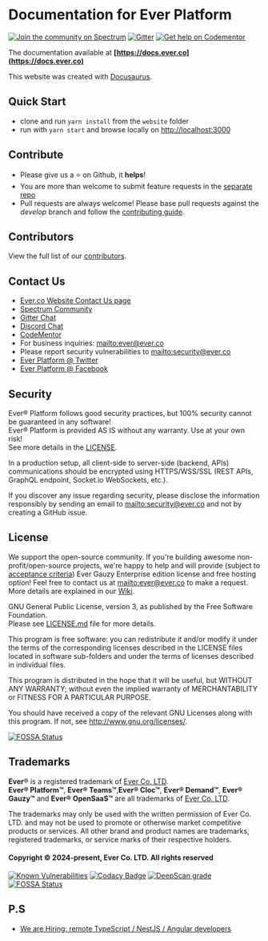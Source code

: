 # Documentation for Ever Platform

[![Join the community on Spectrum](https://withspectrum.github.io/badge/badge.svg)](https://spectrum.chat/ever)
[![Gitter](https://badges.gitter.im/JoinChat.svg)](https://gitter.im/ever-co/ever?utm_source=badge&utm_medium=badge&utm_campaign=pr-badge&utm_content=badge)
[![Get help on Codementor](https://cdn.codementor.io/badges/get_help_github.svg)](https://www.codementor.io/evereq?utm_source=github&utm_medium=button&utm_term=evereq&utm_campaign=github)

The documentation available at **[https://docs.ever.co](https://docs.ever.co)**

This website was created with [Docusaurus](https://docusaurus.io).

## Quick Start

- clone and run `yarn install` from the `website` folder
- run with `yarn start` and browse locally on <http://localhost:3000>

## Contribute

- Please give us a :star: on Github, it **helps**!
- You are more than welcome to submit feature requests in the [separate repo](https://github.com/ever-co/feature-requests/issues)
- Pull requests are always welcome! Please base pull requests against the _develop_ branch and follow the [contributing guide](.github/CONTRIBUTING.md).

## Contributors

View the full list of our [contributors](https://github.com/ever-co/ever-docs/graphs/contributors).

## Contact Us

-   [Ever.co Website Contact Us page](https://ever.co/contacts)
-   [Spectrum Community](https://spectrum.chat/ever)
-   [Gitter Chat](https://gitter.im/ever-co/ever)
-   [Discord Chat](https://discord.gg/msqRJ4w)
-   [CodeMentor](https://www.codementor.io/evereq)
-   For business inquiries: <mailto:ever@ever.co>
-   Please report security vulnerabilities to <mailto:security@ever.co>
-   [Ever Platform @ Twitter](https://twitter.com/everplatform)
-   [Ever Platform @ Facebook](https://www.facebook.com/everplatform)

## Security

Ever® Platform follows good security practices, but 100% security cannot be guaranteed in any software!  
Ever® Platform is provided AS IS without any warranty. Use at your own risk!  
See more details in the [LICENSE](LICENSE.md).

In a production setup, all client-side to server-side (backend, APIs) communications should be encrypted using HTTPS/WSS/SSL (REST APIs, GraphQL endpoint, Socket.io WebSockets, etc.).

If you discover any issue regarding security, please disclose the information responsibly by sending an email to <mailto:security@ever.co> and not by creating a GitHub issue.

## License

We support the open-source community. If you're building awesome non-profit/open-source projects, we're happy to help and will provide (subject to [acceptance criteria](https://github.com/ever-co/ever-gauzy/wiki/Free-license-and-hosting-for-Non-profit-and-Open-Source-projects)) Ever Gauzy Enterprise edition license and free hosting option! Feel free to contact us at <mailto:ever@ever.co> to make a request. More details are explained in our [Wiki](https://github.com/ever-co/ever-gauzy/wiki/Free-license-and-hosting-for-Non-profit-and-Open-Source-projects).

GNU General Public License, version 3, as published by the Free Software Foundation.  
Please see [LICENSE.md](LICENSE.md) file for more details.

This program is free software: you can redistribute it and/or modify it under the terms of the corresponding licenses described in the LICENSE files located in software sub-folders and under the terms of licenses described in individual files.

This program is distributed in the hope that it will be useful, but WITHOUT ANY WARRANTY; without even the implied warranty of MERCHANTABILITY or FITNESS FOR A PARTICULAR PURPOSE.

You should have received a copy of the relevant GNU Licenses along with this program. If not, see <http://www.gnu.org/licenses/>.

[![FOSSA Status](https://app.fossa.io/api/projects/git%2Bgithub.com%2Fever-co%2Fever-docs.svg?type=large)](https://app.fossa.io/projects/git%2Bgithub.com%2Fever-co%2Fever-docs?ref=badge_large)

## Trademarks

**Ever**® is a registered trademark of [Ever Co. LTD](https://ever.co).  
**Ever® Platform™**, **Ever® Teams™**,**Ever® Cloc™**, **Ever® Demand™**, **Ever® Gauzy™** and **Ever® OpenSaaS™** are all trademarks of [Ever Co. LTD](https://ever.co).

The trademarks may only be used with the written permission of Ever Co. LTD. and may not be used to promote or otherwise market competitive products or services. All other brand and product names are trademarks, registered trademarks, or service marks of their respective holders.

#### Copyright © 2024-present, Ever Co. LTD. All rights reserved

[![Known Vulnerabilities](https://snyk.io/test/github/ever-co/ever-docs/badge.svg?targetFile=website%2Fpackage.json)](https://snyk.io/test/github/ever-co/ever-docs?targetFile=website%2Fpackage.json)
[![Codacy Badge](https://app.codacy.com/project/badge/Grade/16495a65fe7140f8aea7e5227ea13150)](https://app.codacy.com/gh/ever-co/ever-docs/dashboard?utm_source=gh&utm_medium=referral&utm_content=&utm_campaign=Badge_grade)
[![DeepScan grade](https://deepscan.io/api/teams/3293/projects/25856/branches/814580/badge/grade.svg)](https://deepscan.io/dashboard#view=project&tid=3293&pid=25856&bid=814580)
[![FOSSA Status](https://app.fossa.io/api/projects/git%2Bgithub.com%2Fever-co%2Fever-docs.svg?type=shield)](https://app.fossa.io/projects/git%2Bgithub.com%2Fever-co%2Fever-docs?ref=badge_shield)

## P.S

- [We are Hiring: remote TypeScript / NestJS / Angular developers](https://github.com/ever-co/jobs#available-positions)
